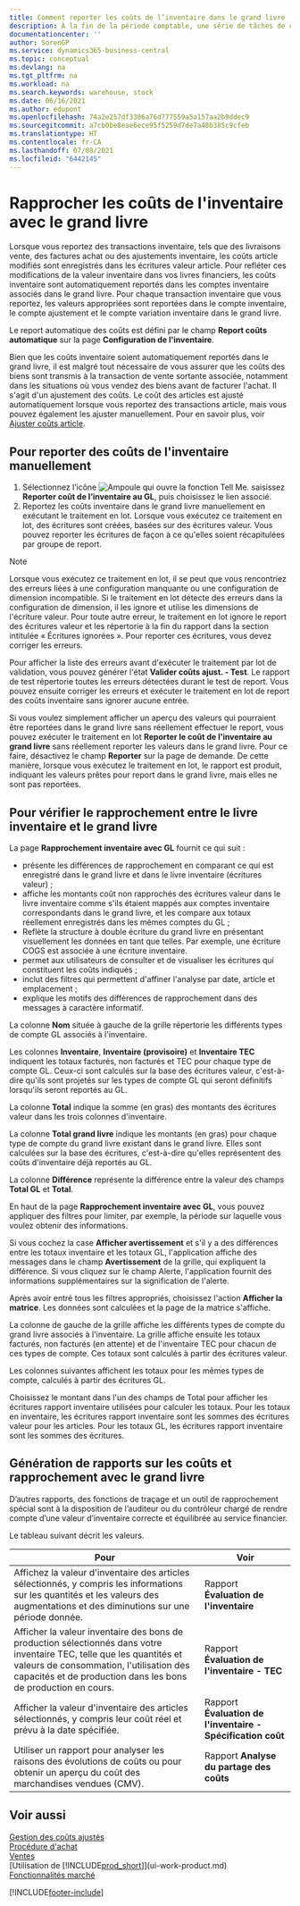 ```yaml
---
title: Comment reporter les coûts de l’inventaire dans le grand livre
description: À la fin de la période comptable, une série de tâches de contrôle des coûts et d’audit doivent être effectuées pour déclarer une valeur en inventaire correcte et équilibrée au département Finances.
documentationcenter: ''
author: SorenGP
ms.service: dynamics365-business-central
ms.topic: conceptual
ms.devlang: na
ms.tgt_pltfrm: na
ms.workload: na
ms.search.keywords: warehouse, stock
ms.date: 06/16/2021
ms.author: edupont
ms.openlocfilehash: 74a2e257df3306a76d777559a5a157aa2b9ddec9
ms.sourcegitcommit: a7cb0be8eae6ece95f5259d7de7a48b385c9cfeb
ms.translationtype: HT
ms.contentlocale: fr-CA
ms.lasthandoff: 07/08/2021
ms.locfileid: "6442145"
---
```

# <a name="reconcile-inventory-costs-with-the-general-ledger"></a>Rapprocher les coûts de l'inventaire avec le grand livre
Lorsque vous reportez des transactions inventaire, tels que des livraisons vente, des factures achat ou des ajustements inventaire, les coûts article modifiés sont enregistrés dans les écritures valeur article. Pour refléter ces modifications de la valeur inventaire dans vos livres financiers, les coûts inventaire sont automatiquement reportés dans les comptes inventaire associés dans le grand livre. Pour chaque transaction inventaire que vous reportez, les valeurs appropriées sont reportées dans le compte inventaire, le compte ajustement et le compte variation inventaire dans le grand livre.

Le report automatique des coûts est défini par le champ **Report coûts automatique** sur la page **Configuration de l'inventaire**.

Bien que les coûts inventaire soient automatiquement reportés dans le grand livre, il est malgré tout nécessaire de vous assurer que les coûts des biens sont transmis à la transaction de vente sortante associée, notamment dans les situations où vous vendez des biens avant de facturer l'achat. Il s'agit d'un ajustement des coûts. Le coût des articles est ajusté automatiquement lorsque vous reportez des transactions article, mais vous pouvez également les ajuster manuellement. Pour en savoir plus, voir [Ajuster coûts article](inventory-how-adjust-item-costs.md).

## <a name="to-post-inventory-costs-manually"></a>Pour reporter des coûts de l'inventaire manuellement
1. Sélectionnez l’icône ![Ampoule qui ouvre la fonction Tell Me.](media/ui-search/search_small.png "Dites-moi ce que vous voulez faire") saisissez **Reporter coût de l’inventaire au GL**, puis choisissez le lien associé.
2. Reportez les coûts inventaire dans le grand livre manuellement en exécutant le traitement en lot. Lorsque vous exécutez ce traitement en lot, des écritures sont créées, basées sur des écritures valeur. Vous pouvez reporter les écritures de façon à ce qu'elles soient récapitulées par groupe de report.

> [!NOTE]  
> Lorsque vous exécutez ce traitement en lot, il se peut que vous rencontriez des erreurs liées à une configuration manquante ou une configuration de dimension incompatible. Si le traitement en lot détecte des erreurs dans la configuration de dimension, il les ignore et utilise les dimensions de l'écriture valeur. Pour toute autre erreur, le traitement en lot ignore le report des écritures valeur et les répertorie à la fin du rapport dans la section intitulée « Écritures ignorées ». Pour reporter ces écritures, vous devez corriger les erreurs.

Pour afficher la liste des erreurs avant d'exécuter le traitement par lot de validation, vous pouvez générer l'état **Valider coûts ajust. - Test**. Le rapport de test répertorie toutes les erreurs détectées durant le test de report. Vous pouvez ensuite corriger les erreurs et exécuter le traitement en lot de report des coûts inventaire sans ignorer aucune entrée.

Si vous voulez simplement afficher un aperçu des valeurs qui pourraient être reportées dans le grand livre sans réellement effectuer le report, vous pouvez exécuter le traitement en lot **Reporter le coût de l'inventaire au grand livre** sans réellement reporter les valeurs dans le grand livre. Pour ce faire, désactivez le champ **Reporter** sur la page de demande. De cette manière, lorsque vous exécutez le traitement en lot, le rapport est produit, indiquant les valeurs prêtes pour report dans le grand livre, mais elles ne sont pas reportées.

## <a name="to-audit-the-reconciliation-between-the-inventory-ledger-and-the-general-ledger"></a>Pour vérifier le rapprochement entre le livre inventaire et le grand livre
La page **Rapprochement inventaire avec GL** fournit ce qui suit :

- présente les différences de rapprochement en comparant ce qui est enregistré dans le grand livre et dans le livre inventaire (écritures valeur) ;
- affiche les montants coût non rapprochés des écritures valeur dans le livre inventaire comme s'ils étaient mappés aux comptes inventaire correspondants dans le grand livre, et les compare aux totaux réellement enregistrés dans les mêmes comptes du GL ;
- Reflète la structure à double écriture du grand livre en présentant visuellement les données en tant que telles. Par exemple, une écriture COGS est associée à une écriture inventaire.
- permet aux utilisateurs de consulter et de visualiser les écritures qui constituent les coûts indiqués ;
- inclut des filtres qui permettent d'affiner l'analyse par date, article et emplacement ;
- explique les motifs des différences de rapprochement dans des messages à caractère informatif.


La colonne **Nom** située à gauche de la grille répertorie les différents types de compte GL associés à l'inventaire.

Les colonnes **Inventaire**, **Inventaire (provisoire)** et **Inventaire TEC** indiquent les totaux facturés, non facturés et TEC pour chaque type de compte GL. Ceux-ci sont calculés sur la base des écritures valeur, c'est-à-dire qu'ils sont projetés sur les types de compte GL qui seront définitifs lorsqu'ils seront reportés au GL.

La colonne **Total** indique la somme (en gras) des montants des écritures valeur dans les trois colonnes d'inventaire.

La colonne **Total grand livre** indique les montants (en gras) pour chaque type de compte du grand livre existant dans le grand livre. Elles sont calculées sur la base des écritures, c'est-à-dire qu'elles représentent des coûts d'inventaire déjà reportés au GL.

La colonne **Différence** représente la différence entre la valeur des champs **Total GL** et **Total**.

En haut de la page **Rapprochement inventaire avec GL**, vous pouvez appliquer des filtres pour limiter, par exemple, la période sur laquelle vous voulez obtenir des informations.

Si vous cochez la case **Afficher avertissement** et s'il y a des différences entre les totaux inventaire et les totaux GL, l'application affiche des messages dans le champ **Avertissement** de la grille, qui expliquent la différence. Si vous cliquez sur le champ Alerte, l'application fournit des informations supplémentaires sur la signification de l'alerte.

Après avoir entré tous les filtres appropriés, choisissez l'action **Afficher la matrice**. Les données sont calculées et la page de la matrice s'affiche.

La colonne de gauche de la grille affiche les différents types de compte du grand livre associés à l'inventaire. La grille affiche ensuite les totaux facturés, non facturés (en attente) et de l'inventaire TEC pour chacun de ces types de compte. Ces totaux sont calculés à partir des écritures valeur.

Les colonnes suivantes affichent les totaux pour les mêmes types de compte, calculés à partir des écritures GL.

Choisissez le montant dans l'un des champs de Total pour afficher les écritures rapport inventaire utilisées pour calculer les totaux. Pour les totaux en inventaire, les écritures rapport inventaire sont les sommes des écritures valeur pour les articles. Pour les totaux GL, les écritures rapport inventaire sont les sommes des écritures.

## <a name="reporting-costs-and-reconciling-with-the-general-ledger"></a>Génération de rapports sur les coûts et rapprochement avec le grand livre
D’autres rapports, des fonctions de traçage et un outil de rapprochement spécial sont à la disposition de l’auditeur ou du contrôleur chargé de rendre compte d’une valeur d’inventaire correcte et équilibrée au service financier.

Le tableau suivant décrit les valeurs.    

|**Pour**|**Voir**|  
|------------|-------------|  
|Affichez la valeur d'inventaire des articles sélectionnés, y compris les informations sur les quantités et les valeurs des augmentations et des diminutions sur une période donnée.|Rapport **Évaluation de l'inventaire**|  
|Afficher la valeur inventaire des bons de production sélectionnés dans votre inventaire TEC, telle que les quantités et valeurs de consommation, l'utilisation des capacités et de production dans les bons de production en cours.|Rapport **Évaluation de l'inventaire - TEC**|  
|Afficher la valeur d'inventaire des articles sélectionnés, y compris leur coût réel et prévu à la date spécifiée.|Rapport **Évaluation de l'inventaire - Spécification coût**|  
|Utiliser un rapport pour analyser les raisons des évolutions de coûts ou pour obtenir un aperçu du coût des marchandises vendues (CMV).|Rapport **Analyse du partage des coûts**|  

## <a name="see-also"></a>Voir aussi  
[Gestion des coûts ajustés](finance-manage-inventory-costs.md)  
[Procédure d'achat](purchasing-manage-purchasing.md)  
[Ventes](sales-manage-sales.md)    
[Utilisation de [!INCLUDE[prod_short](includes/prod_short.md)]](ui-work-product.md)  
[Fonctionnalités marché](ui-across-business-areas.md)


[!INCLUDE[footer-include](includes/footer-banner.md)]